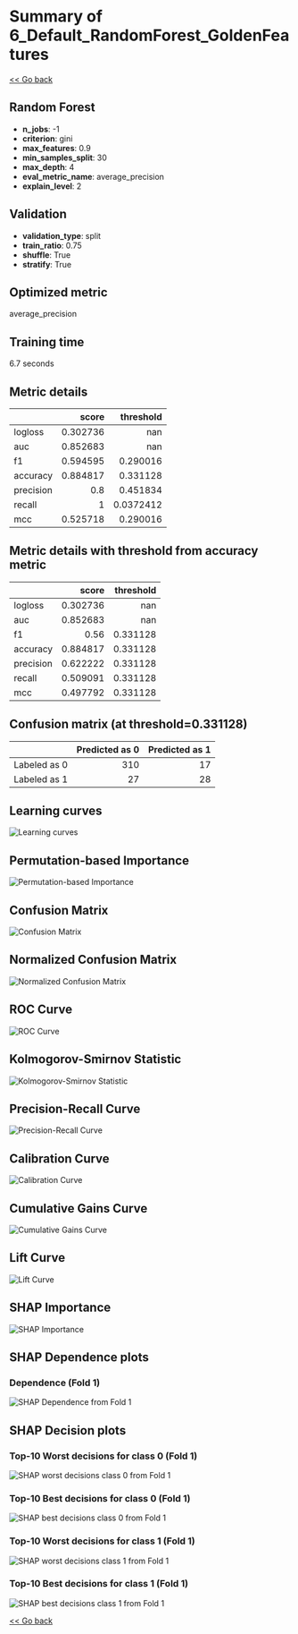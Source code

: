 # Summary of 6_Default_RandomForest_GoldenFeatures

[<< Go back](../README.md)


## Random Forest
- **n_jobs**: -1
- **criterion**: gini
- **max_features**: 0.9
- **min_samples_split**: 30
- **max_depth**: 4
- **eval_metric_name**: average_precision
- **explain_level**: 2

## Validation
 - **validation_type**: split
 - **train_ratio**: 0.75
 - **shuffle**: True
 - **stratify**: True

## Optimized metric
average_precision

## Training time

6.7 seconds

## Metric details
|           |    score |   threshold |
|:----------|---------:|------------:|
| logloss   | 0.302736 | nan         |
| auc       | 0.852683 | nan         |
| f1        | 0.594595 |   0.290016  |
| accuracy  | 0.884817 |   0.331128  |
| precision | 0.8      |   0.451834  |
| recall    | 1        |   0.0372412 |
| mcc       | 0.525718 |   0.290016  |


## Metric details with threshold from accuracy metric
|           |    score |   threshold |
|:----------|---------:|------------:|
| logloss   | 0.302736 |  nan        |
| auc       | 0.852683 |  nan        |
| f1        | 0.56     |    0.331128 |
| accuracy  | 0.884817 |    0.331128 |
| precision | 0.622222 |    0.331128 |
| recall    | 0.509091 |    0.331128 |
| mcc       | 0.497792 |    0.331128 |


## Confusion matrix (at threshold=0.331128)
|              |   Predicted as 0 |   Predicted as 1 |
|:-------------|-----------------:|-----------------:|
| Labeled as 0 |              310 |               17 |
| Labeled as 1 |               27 |               28 |

## Learning curves
![Learning curves](learning_curves.png)

## Permutation-based Importance
![Permutation-based Importance](permutation_importance.png)
## Confusion Matrix

![Confusion Matrix](confusion_matrix.png)


## Normalized Confusion Matrix

![Normalized Confusion Matrix](confusion_matrix_normalized.png)


## ROC Curve

![ROC Curve](roc_curve.png)


## Kolmogorov-Smirnov Statistic

![Kolmogorov-Smirnov Statistic](ks_statistic.png)


## Precision-Recall Curve

![Precision-Recall Curve](precision_recall_curve.png)


## Calibration Curve

![Calibration Curve](calibration_curve_curve.png)


## Cumulative Gains Curve

![Cumulative Gains Curve](cumulative_gains_curve.png)


## Lift Curve

![Lift Curve](lift_curve.png)



## SHAP Importance
![SHAP Importance](shap_importance.png)

## SHAP Dependence plots

### Dependence (Fold 1)
![SHAP Dependence from Fold 1](learner_fold_0_shap_dependence.png)

## SHAP Decision plots

### Top-10 Worst decisions for class 0 (Fold 1)
![SHAP worst decisions class 0 from Fold 1](learner_fold_0_shap_class_0_worst_decisions.png)
### Top-10 Best decisions for class 0 (Fold 1)
![SHAP best decisions class 0 from Fold 1](learner_fold_0_shap_class_0_best_decisions.png)
### Top-10 Worst decisions for class 1 (Fold 1)
![SHAP worst decisions class 1 from Fold 1](learner_fold_0_shap_class_1_worst_decisions.png)
### Top-10 Best decisions for class 1 (Fold 1)
![SHAP best decisions class 1 from Fold 1](learner_fold_0_shap_class_1_best_decisions.png)

[<< Go back](../README.md)
